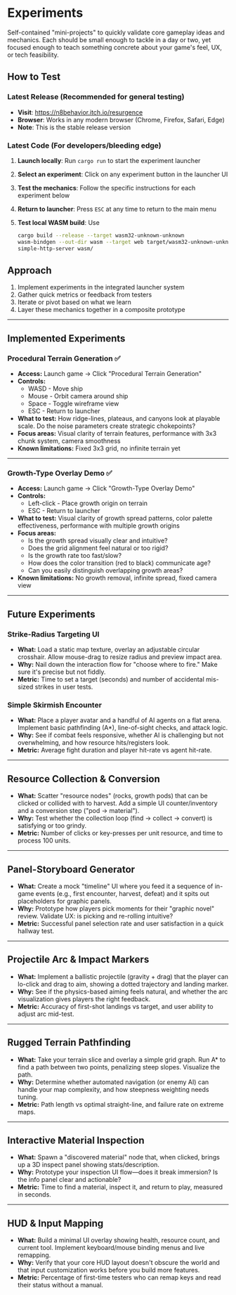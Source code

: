 # Experiments

Self-contained "mini-projects" to quickly validate core gameplay ideas and
mechanics. Each should be small enough to tackle in a day or two, yet focused
enough to teach something concrete about your game's feel, UX, or tech
feasibility.

## How to Test

### Latest Release (Recommended for general testing)

- **Visit**: <https://n8behavior.itch.io/resurgence>
- **Browser**: Works in any modern browser (Chrome, Firefox, Safari, Edge)
- **Note**: This is the stable release version

### Latest Code (For developers/bleeding edge)

1. **Launch locally**: Run `cargo run` to start the experiment launcher
2. **Select an experiment**: Click on any experiment button in the launcher UI
3. **Test the mechanics**: Follow the specific instructions for each experiment below
4. **Return to launcher**: Press `ESC` at any time to return to the main menu
5. **Test local WASM build**: Use

   ```bash
   cargo build --release --target wasm32-unknown-unknown
   wasm-bindgen --out-dir wasm --target web target/wasm32-unknown-unknown/release/resurgence.wasm
   simple-http-server wasm/
   ```

## Approach

1. Implement experiments in the integrated launcher system
2. Gather quick metrics or feedback from testers
3. Iterate or pivot based on what we learn
4. Layer these mechanics together in a composite prototype

---

## Implemented Experiments

### Procedural Terrain Generation ✅

- **Access:** Launch game → Click "Procedural Terrain Generation"
- **Controls:**
  - WASD - Move ship
  - Mouse - Orbit camera around ship
  - Space - Toggle wireframe view
  - ESC - Return to launcher
- **What to test:** How ridge-lines, plateaus, and canyons look at playable
  scale. Do the noise parameters create strategic chokepoints?
- **Focus areas:** Visual clarity of terrain features, performance with 3x3
  chunk system, camera smoothness
- **Known limitations:** Fixed 3x3 grid, no infinite terrain yet

---

### Growth-Type Overlay Demo ✅

- **Access:** Launch game → Click "Growth-Type Overlay Demo"
- **Controls:**
  - Left-click - Place growth origin on terrain
  - ESC - Return to launcher
- **What to test:** Visual clarity of growth spread patterns, color palette
  effectiveness, performance with multiple growth origins
- **Focus areas:**
  - Is the growth spread visually clear and intuitive?
  - Does the grid alignment feel natural or too rigid?
  - Is the growth rate too fast/slow?
  - How does the color transition (red to black) communicate age?
  - Can you easily distinguish overlapping growth areas?
- **Known limitations:** No growth removal, infinite spread, fixed camera
  view

---

## Future Experiments

### Strike-Radius Targeting UI

- **What:** Load a static map texture, overlay an adjustable circular
  crosshair. Allow mouse-drag to resize radius and preview impact area.
- **Why:** Nail down the interaction flow for "choose where to fire." Make
  sure it's precise but not fiddly.
- **Metric:** Time to set a target (seconds) and number of accidental
  mis-sized strikes in user tests.

### Simple Skirmish Encounter

- **What:** Place a player avatar and a handful of AI agents on a flat arena.
  Implement basic pathfinding (A\*), line-of-sight checks, and attack logic.
- **Why:** See if combat feels responsive, whether AI is challenging but not
  overwhelming, and how resource hits/registers look.
- **Metric:** Average fight duration and player hit-rate vs agent hit-rate.

---

## Resource Collection & Conversion

- **What:** Scatter "resource nodes" (rocks, growth pods) that can be clicked
  or collided with to harvest. Add a simple UI counter/inventory and a
  conversion step ("pod → material").
- **Why:** Test whether the collection loop (find → collect → convert) is
  satisfying or too grindy.
- **Metric:** Number of clicks or key-presses per unit resource, and time to
  process 100 units.

---

## Panel-Storyboard Generator

- **What:** Create a mock "timeline" UI where you feed it a sequence of
  in-game events (e.g., first encounter, harvest, defeat) and it spits out
  placeholders for graphic panels.
- **Why:** Prototype how players pick moments for their "graphic novel"
  review. Validate UX: is picking and re-rolling intuitive?
- **Metric:** Successful panel selection rate and user satisfaction in a quick
  hallway test.

---

## Projectile Arc & Impact Markers

- **What:** Implement a ballistic projectile (gravity + drag) that the player
  can lo-click and drag to aim, showing a dotted trajectory and landing
  marker.
- **Why:** See if the physics-based aiming feels natural, and whether the arc
  visualization gives players the right feedback.
- **Metric:** Accuracy of first-shot landings vs target, and user ability to
  adjust arc mid-test.

---

## Rugged Terrain Pathfinding

- **What:** Take your terrain slice and overlay a simple grid graph. Run A\*
  to find a path between two points, penalizing steep slopes. Visualize the
  path.
- **Why:** Determine whether automated navigation (or enemy AI) can handle
  your map complexity, and how steepness weighting needs tuning.
- **Metric:** Path length vs optimal straight-line, and failure rate on
  extreme maps.

---

## Interactive Material Inspection

- **What:** Spawn a "discovered material" node that, when clicked, brings up
  a 3D inspect panel showing stats/description.
- **Why:** Prototype your inspection UI flow—does it break immersion? Is the
  info panel clear and actionable?
- **Metric:** Time to find a material, inspect it, and return to play,
  measured in seconds.

---

## HUD & Input Mapping

- **What:** Build a minimal UI overlay showing health, resource count, and
  current tool. Implement keyboard/mouse binding menus and live remapping.
- **Why:** Verify that your core HUD layout doesn't obscure the world and
  that input customization works before you build more features.
- **Metric:** Percentage of first-time testers who can remap keys and read
  their status without a manual.
